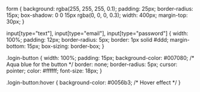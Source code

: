 form {
    background: rgba(255, 255, 255, 0.1);
    padding: 25px;
    border-radius: 15px;
    box-shadow: 0 0 15px rgba(0, 0, 0, 0.3);
    width: 400px;
    margin-top: 30px;
}

input[type="text"],
input[type="email"],
input[type="password"] {
    width: 100%;
    padding: 12px;
    border-radius: 5px;
    border: 1px solid #ddd;
    margin-bottom: 15px;
    box-sizing: border-box;
}

.login-button {
    width: 100%;
    padding: 15px;
    background-color: #007080; /* Aqua blue for the button */
    border: none;
    border-radius: 5px;
    cursor: pointer;
    color: #ffffff;
    font-size: 18px;
}

.login-button:hover {
    background-color: #0056b3; /* Hover effect */
}
